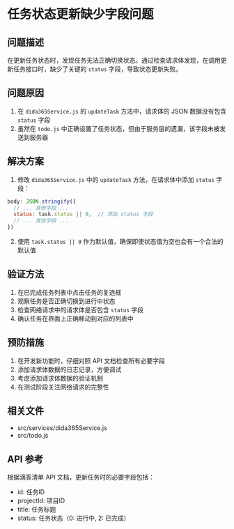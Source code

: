 # 任务状态更新缺少字段问题

## 问题描述
在更新任务状态时，发现任务无法正确切换状态。通过检查请求体发现，在调用更新任务接口时，缺少了关键的 `status` 字段，导致状态更新失败。

## 问题原因
1. 在 `dida365Service.js` 的 `updateTask` 方法中，请求体的 JSON 数据没有包含 `status` 字段
2. 虽然在 `todo.js` 中正确设置了任务状态，但由于服务层的遗漏，该字段未被发送到服务器

## 解决方案
1. 修改 `dida365Service.js` 中的 `updateTask` 方法，在请求体中添加 `status` 字段：
```javascript
body: JSON.stringify({
  // ... 其他字段 ...
  status: task.status || 0,  // 添加 status 字段
  // ... 其他字段 ...
})
```

2. 使用 `task.status || 0` 作为默认值，确保即使状态值为空也会有一个合法的默认值

## 验证方法
1. 在已完成任务列表中点击任务的复选框
2. 观察任务是否正确切换到进行中状态
3. 检查网络请求中的请求体是否包含 `status` 字段
4. 确认任务在界面上正确移动到对应的列表中

## 预防措施
1. 在开发新功能时，仔细对照 API 文档检查所有必要字段
2. 添加请求体数据的日志记录，方便调试
3. 考虑添加请求体数据的验证机制
4. 在测试阶段关注网络请求的完整性

## 相关文件
- src/services/dida365Service.js
- src/todo.js

## API 参考
根据滴答清单 API 文档，更新任务时的必要字段包括：
- id: 任务ID
- projectId: 项目ID
- title: 任务标题
- status: 任务状态（0: 进行中, 2: 已完成） 